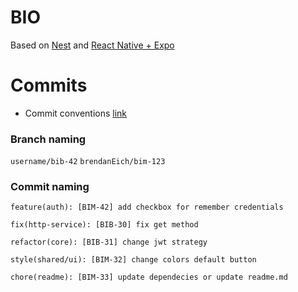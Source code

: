 # BIO

Based on [Nest](https://nestjs.com/) and [React Native + Expo](https://expo.dev/)

# Commits

- Commit conventions [link](https://www.conventionalcommits.org/en/v1.0.0/)

### Branch naming

`username/bib-42`
`brendanEich/bim-123`

### Commit naming

`feature(auth): [BIM-42] add checkbox for remember credentials`

`fix(http-service): [BIB-30] fix get method`

`refactor(core): [BIB-31] change jwt strategy`

`style(shared/ui): [BIM-32] change colors default button`

`chore(readme): [BIM-33] update dependecies or update readme.md`